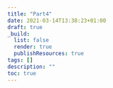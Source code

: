 ```yaml
---
title: "Part4"
date: 2021-03-14T13:38:23+01:00
draft: true
_build:
  list: false
  render: true
  publishResources: true
tags: []
description: ""
toc: true
---
```


